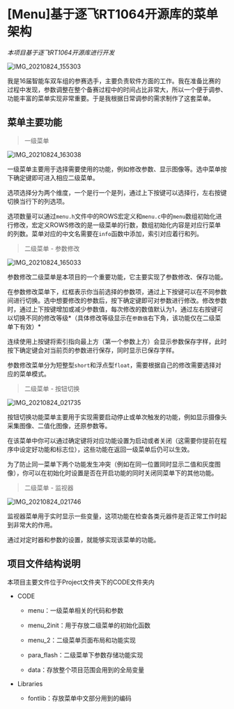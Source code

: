 # [Menu]基于逐飞RT1064开源库的菜单架构

*本项目基于逐飞RT1064开源库进行开发*

![IMG_20210824_155303](https://raw.githubusercontent.com/FerostMask/Photos_repository/master/IMG_20210824_021735.jpg)

我是16届智能车双车组的参赛选手，主要负责软件方面的工作。我在准备比赛的过程中发现，参数调整在整个备赛过程中的时间占比非常大，所以一个便于调参、功能丰富的菜单实现非常重要。于是我根据日常调参的需求制作了这套菜单。

## 菜单主要功能

>   一级菜单
>

![IMG_20210824_163038](https://raw.githubusercontent.com/FerostMask/Photos_repository/master/IMG_20210824_163038.jpg)

一级菜单主要用于选择需要使用的功能，例如修改参数、显示图像等。选中菜单按下确定键即可进入相应二级菜单。

选项选择分为两个维度，一个是行一个是列，通过上下按键可以选择行，左右按键切换当行下的列选项。

选项数量可以通过`menu.h`文件中的ROWS宏定义和`menu.c`中的`menu`数组初始化进行修改，宏定义ROWS修改的是一级菜单的行数，数组初始化内容是对应行菜单的列数。菜单对应的中文名需要在`info`函数中添加，索引对应着行和列。

>   二级菜单 - 参数修改

![IMG_20210824_165033](https://raw.githubusercontent.com/FerostMask/Photos_repository/master/IMG_20210824_021746.jpg)

参数修改二级菜单是本项目的一个重要功能，它主要实现了参数修改、保存功能。

在参数修改菜单下，红框表示你当前选择的参数项，通过上下按键可以在不同参数间进行切换。选中想要修改的参数后，按下确定键即可对参数进行修改。修改参数时，通过上下按键增加或减少参数值，每次修改的数值默认为1，通过左右按键可以切换不同的修改等级*（具体修改等级显示在`参数值`右下角，该功能仅在二级菜单下有效）*

连续使用上按键将索引指向最上方（第一个参数上方）会显示参数保存字样，此时按下确定键会对当前页的参数进行保存，同时显示已保存字样。

参数修改菜单分为短整型`short`和浮点型`float`，需要根据自己的修改需要选择对应的菜单模式。

>   二级菜单 - 按钮切换

![IMG_20210824_021735](https://raw.githubusercontent.com/FerostMask/Photos_repository/master/IMG_20210824_165033.jpg)

按钮切换功能菜单主要用于实现需要启动停止或单次触发的功能，例如显示摄像头采集图像、二值化图像，还原参数等。

在该菜单中你可以通过确定键将对应功能设置为启动或者关闭（这需要你提前在程序中设定好功能和标志位），这些功能在返回一级菜单后仍可以生效。

为了防止同一菜单下两个功能发生冲突（例如在同一位置同时显示二值和灰度图像），你可以在初始化时设置是否在开启功能的同时关闭同菜单下的其他功能。

>   二级菜单 - 监视器

![IMG_20210824_021746](https://raw.githubusercontent.com/FerostMask/Photos_repository/master/IMG_20210824_155303.jpg)

监视器菜单用于实时显示一些变量，这项功能在检查各类元器件是否正常工作时起到非常大的作用。

通过对定时器和参数的设置，就能够实现该菜单的功能。

## 项目文件结构说明

本项目主要文件位于Project文件夹下的CODE文件夹内

-   CODE

    -   menu：一级菜单相关的代码和参数

    -   menu_2init：用于存放二级菜单的初始化函数
    -   menu_2：二级菜单页面布局和功能实现
    -   para_flash：二级菜单下参数存储功能实现
    -   data：存放整个项目范围会用到的全局变量
    
-   Libraries
    -   fontlib：存放菜单中文部分用到的编码
